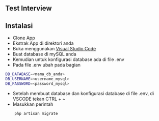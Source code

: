 

## Test Interview

## Instalasi

- Clone App
- Ekstrak App di direktori anda
- Buka menggunakan [Visual Studio Code](https://code.visualstudio.com/)
- Buat database di mySQL anda 
- Kemudian untuk konfigurasi database ada di file .env 
- Pada file .env ubah pada bagian
```bash
DB_DATABASE=<nama_db_anda>
DB_USERNAME=<username_mysql>
DB_PASSWORD=<password_mysql>
```

- Setelah membuat database dan konfigurasi database di file .env, di VSCODE tekan CTRL + ~
- Masukkan perintah 
```bash
    php artisan migrate
```

